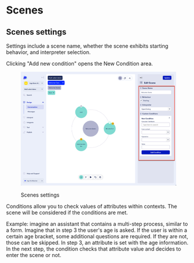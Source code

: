 # Scenes

## Scenes settings

Settings include a scene name, whether the scene exhibits starting behavior, and interpreter selection.&#x20;

Clicking "Add new condition" opens the New Condition area.

<figure><img src="../../../.gitbook/assets/2023-05-18_15-18-42.png" alt=""><figcaption><p>Scenes settings</p></figcaption></figure>



Conditions allow you to check values of attributes within contexts. The scene will be considered if the conditions are met.&#x20;

Example: imagine an assistant that contains a multi-step process, similar to a form. Imagine that in step 3 the user's age is asked. If the user is within a certain age bracket, some additional questions are required. If they are not, those can be skipped. In step 3, an attribute is set with the age information. In the next step, the condition checks that attribute value and decides to enter the scene or not. &#x20;
